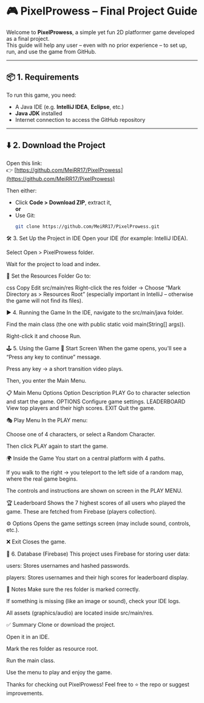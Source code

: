 # 🎮 PixelProwess – Final Project Guide

Welcome to **PixelProwess**, a simple yet fun 2D platformer game developed as a final project.  
This guide will help any user – even with no prior experience – to set up, run, and use the game from GitHub.

---

## 📦 1. Requirements

To run this game, you need:

- A Java IDE (e.g. **IntelliJ IDEA**, **Eclipse**, etc.)
- **Java JDK** installed
- Internet connection to access the GitHub repository

---

## ⬇️ 2. Download the Project

Open this link:  
👉 [https://github.com/MeiRR17/PixelProwess](https://github.com/MeiRR17/PixelProwess)

Then either:
- Click **Code > Download ZIP**, extract it,  
**or**
- Use Git:
  ```bash
  git clone https://github.com/MeiRR17/PixelProwess.git
🛠️ 3. Set Up the Project in IDE
Open your IDE (for example: IntelliJ IDEA).

Select Open > PixelProwess folder.

Wait for the project to load and index.

🧭 Set the Resources Folder
Go to:

css
Copy
Edit
src/main/res
Right-click the res folder →
Choose “Mark Directory as > Resources Root”
(especially important in IntelliJ – otherwise the game will not find its files).

▶️ 4. Running the Game
In the IDE, navigate to the src/main/java folder.

Find the main class (the one with public static void main(String[] args)).

Right-click it and choose Run.

🕹️ 5. Using the Game
🧵 Start Screen
When the game opens, you'll see a “Press any key to continue” message.

Press any key → a short transition video plays.

Then, you enter the Main Menu.

📋 Main Menu Options
Option	Description
PLAY	Go to character selection and start the game.
OPTIONS	Configure game settings.
LEADERBOARD	View top players and their high scores.
EXIT	Quit the game.

🎭 Play Menu
In the PLAY menu:

Choose one of 4 characters, or select a Random Character.

Then click PLAY again to start the game.

🌍 Inside the Game
You start on a central platform with 4 paths.

If you walk to the right → you teleport to the left side of a random map, where the real game begins.

The controls and instructions are shown on screen in the PLAY MENU.

🏆 Leaderboard
Shows the 7 highest scores of all users who played the game.
These are fetched from Firebase (players collection).

⚙️ Options
Opens the game settings screen (may include sound, controls, etc.).

❌ Exit
Closes the game.

💾 6. Database (Firebase)
This project uses Firebase for storing user data:

users: Stores usernames and hashed passwords.

players: Stores usernames and their high scores for leaderboard display.

📌 Notes
Make sure the res folder is marked correctly.

If something is missing (like an image or sound), check your IDE logs.

All assets (graphics/audio) are located inside src/main/res.

✅ Summary
Clone or download the project.

Open it in an IDE.

Mark the res folder as resource root.

Run the main class.

Use the menu to play and enjoy the game.

Thanks for checking out PixelProwess!
Feel free to ⭐ the repo or suggest improvements.
